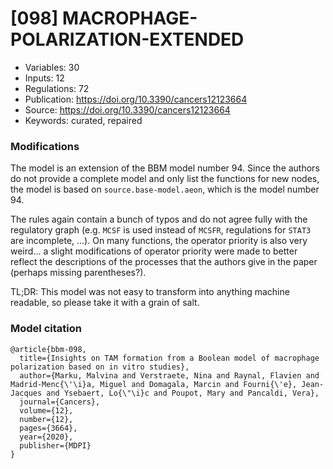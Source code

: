 # \[098\] MACROPHAGE-POLARIZATION-EXTENDED

 - Variables: 30
 - Inputs: 12
 - Regulations: 72
 - Publication: https://doi.org/10.3390/cancers12123664
 - Source: https://doi.org/10.3390/cancers12123664
 - Keywords: curated, repaired


### Modifications

The model is an extension of the BBM model number 94. Since the authors do not provide a complete model and only list the functions for new nodes, the model is based on `source.base-model.aeon`, which is the model number 94.

The rules again contain a bunch of typos and do not agree fully with the regulatory graph (e.g. `MCSF` is used instead of `MCSFR`, regulations for `STAT3` are incomplete, ...). On many functions, the operator priority is also very weird... a slight modifications of operator priority were made to better reflect the descriptions of the processes that the authors give in the paper (perhaps missing parentheses?).

TL;DR: This model was not easy to transform into anything machine readable, so please take it with a grain of salt.

### Model citation

```
@article{bbm-098,
  title={Insights on TAM formation from a Boolean model of macrophage polarization based on in vitro studies},
  author={Marku, Malvina and Verstraete, Nina and Raynal, Flavien and Madrid-Menc{\'\i}a, Miguel and Domagala, Marcin and Fourni{\'e}, Jean-Jacques and Ysebaert, Lo{\"\i}c and Poupot, Mary and Pancaldi, Vera},
  journal={Cancers},
  volume={12},
  number={12},
  pages={3664},
  year={2020},
  publisher={MDPI}
}
```

